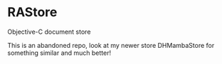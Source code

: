 
RAStore
=======

Objective-C document store

This is an abandoned repo, look at my newer store DHMambaStore for something similar and much better!
